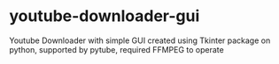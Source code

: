 # youtube-downloader-gui
Youtube Downloader with simple GUI created using Tkinter package on python, supported by pytube, required FFMPEG to operate
